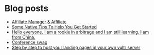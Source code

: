 # Blog posts
<!-- BLOG-POST-LIST:START -->
- [Affiliate Manager &amp; Affiliate](https://afflift.com/f/threads/affiliate-manager-affiliate.10383/)
- [Some Native Tips To Help You Get Started](https://afflift.com/f/threads/some-native-tips-to-help-you-get-started.9066/)
- [Hello everyone. I am a rookie in arbitrage and I am still learning. I am from China.](https://afflift.com/f/threads/hello-everyone-i-am-a-rookie-in-arbitrage-and-i-am-still-learning-i-am-from-china.10360/)
- [Conference swag](https://afflift.com/f/threads/conference-swag.10382/)
- [Step by step to host your landing pages in your own vultr server](https://afflift.com/f/threads/step-by-step-to-host-your-landing-pages-in-your-own-vultr-server.4044/)
<!-- BLOG-POST-LIST:END -->
